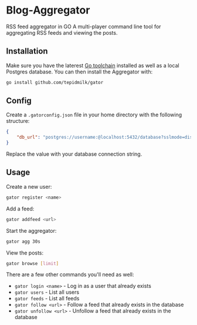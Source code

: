 # Blog-Aggregator
RSS feed aggregator in GO
A multi-player command line tool for aggregating RSS feeds and viewing the posts.

## Installation

Make sure you have the laterest [Go toolchain](https://golang.org/dl/) installed as well as a local Postgres database. You can then install the Aggregator with:

```bash 
go install github.com/tepidmilk/gator 
```

## Config 

Create a `.gatorconfig.json` file in your home directory with the following structure:

```json
{
    "db_url": "postgres://username:@localhost:5432/database?sslmode=disable"
}
```

Replace the value with your database connection string.

## Usage

Create a new user:

```bash
gator register <name>
```

Add a feed:

```bash
gator addfeed <url>
```

Start the aggregator:

```bash
gator agg 30s
```

View the posts:

```bash
gator browse [limit]
```

There are a few other commands you'll need as well:

- `gator login <name>` - Log in as a user that already exists
- `gator users` - List all users
- `gator feeds` - List all feeds
- `gator follow <url>` - Follow a feed that already exists in the database
- `gator unfollow <url>` - Unfollow a feed that already exists in the database

